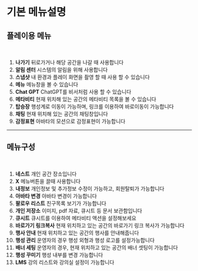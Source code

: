 # 기본 메뉴설명

## 플레이용 메뉴

<figure><img src="../.gitbook/assets/메뉴얼용.png" alt=""><figcaption></figcaption></figure>

1. **나가기** 뒤로가거나 해당 공간을 나갈 때 사용합니다
2. **알림 센터** 시스템의 알림을 위해 사용합니다
3. **스냅샷** 내 환경과 플레이 화면을 촬영 할 때 사용 할 수 있습니다
4. **메뉴** 메뉴창을 볼 수 있습니다
5. **Chat GPT** ChatGPT를 비서처럼 사용 할 수 있습니다
6. **메타비티** 현재 위치해 있는 공간의 메타비티 목록을 볼 수 있습니다
7. **탑승장** 행성계로 이동이 가능하며, 링크를 이용하여 바로이동이 가능합니다
8. **채팅** 현재 위치해 있는 공간의 채팅창입니다
9. **감정표현** 아바타의 모션으로 감정표현이 가능합니다





***

## 메뉴구성

<div align="left">

<figure><img src="../.gitbook/assets/메뉴얼용2.png" alt=""><figcaption></figcaption></figure>

</div>

1. **네스트** 개인 공간 장소입니다
2. **X** 메뉴버튼을 끌때 사용합니다
3. **내정보** 개인정보 및 추가정보 수정이 가능하고, 회원탈퇴가 가능합니다
4. **아바타 변경**  아바타 변경이 가능합니다
5. **팔로우 리스트** 친구목록 보기가 가능합니다
6. **개인 저장소**  이미지, pdf 자료, 큐시트 등 문서 보관함입니다
7. **큐시트** 큐시트를 이용하여 메타비티 액션을 설정해보세요
8. **바로가기 링크복사** 현재 위치하고 있는 공간의 바로가기 링크 복사가 가능합니다
9. **행사 안내** 현재 위치하고 있는 공간의 행사를 안내해줍니다
10. **행성 관리** 운영자의 경우 행성 외형과 행성 로고를 설정가능합니다
11. **배너 세팅** 운영자의 경우, 현재 위치하고 있는 공간의 배너 셋팅이 가능합니다
12. **행성 꾸미기** 행성 내부를 변경 가능합니다
13. **LMS** 강의 리스트와 강의실 설정이 가능합니다
